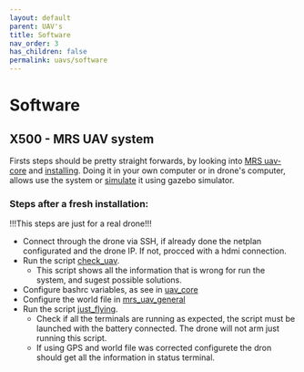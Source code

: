 ```yaml
---
layout: default
parent: UAV's
title: Software
nav_order: 3
has_children: false
permalink: uavs/software
---
```


# Software
## X500 - MRS UAV system
Firsts steps should be pretty straight forwards, by looking into [MRS uav-core](https://ctu-mrs.github.io/docs/software/uav_core/#system-requirements) and [installing](https://github.com/ctu-mrs/mrs_uav_system#installation).
Doing it in your own computer or in drone's computer, allows use the system or [simulate](simulation) it using gazebo simulator.
### Steps after a fresh installation:

!!!This steps are just for a real drone!!!

  - Connect through the drone via SSH, if already done the netplan configurated and the drone IP. If not, procced with a hdmi connection.
  - Run the script [check_uav](https://github.com/ctu-mrs/uav_core/blob/master/miscellaneous/scripts/check_uav.sh).
    - This script shows all the information that is wrong for run the system, and sugest possible solutions.
  - Configure bashrc variables, as see in [uav_core](https://ctu-mrs.github.io/docs/software/uav_core/#finishing-your-bashrc) 
  - Configure the world file in [mrs_uav_general](https://github.com/ctu-mrs/mrs_uav_general/tree/master/config/worlds) 
  - Run the script [just_flying](https://github.com/ctu-mrs/uav_core/blob/master/tmux_scripts/just_flying.sh). 
    - Check if all the terminals are running as expected, the script must be launched with the battery connected. The drone will not arm just running this script. 
    - If using GPS and world file was corrected configurete the dron should get all the information in status terminal.

